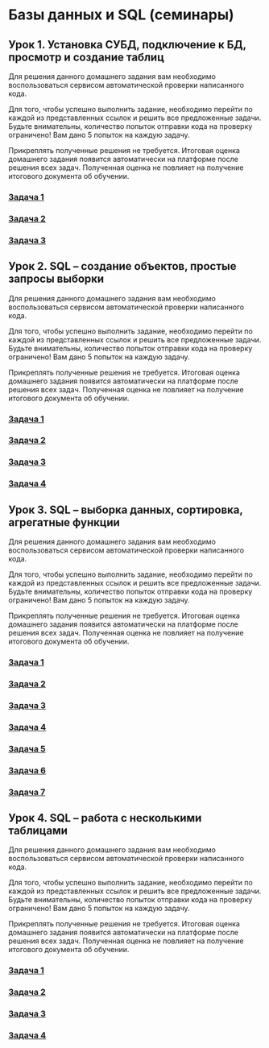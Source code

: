 # Базы данных и SQL (семинары)

## Урок 1. Установка СУБД, подключение к БД, просмотр и создание таблиц

Для решения данного домашнего задания вам необходимо воспользоваться сервисом автоматической проверки написанного кода.

Для того, чтобы успешно выполнить задание, необходимо перейти по каждой из представленных ссылок и решить все предложенные задачи. Будьте внимательны, количество попыток отправки кода на проверку ограничено! Вам дано 5 попыток на каждую задачу.

Прикреплять полученные решения не требуется. Итоговая оценка домашнего задания появится автоматически на платформе после решения всех задач. Полученная оценка не повлияет на получение итогового документа об обучении.

### [Задача 1](https://autotest.gb.ru/problems/50?lesson_id=386939&_ga=2.52788896.907329519.1700413879-8102908836.1699019265)

### [Задача 2](https://autotest.gb.ru/problems/150?lesson_id=386939&_ga=2.52788896.907329519.1700413879-8102908836.1699019265)

### [Задача 3](https://autotest.gb.ru/problems/151?lesson_id=386939&_ga=2.52788896.907329519.1700413879-8102908836.1699019265)

## Урок 2. SQL – создание объектов, простые запросы выборки

Для решения данного домашнего задания вам необходимо воспользоваться сервисом автоматической проверки написанного кода.

Для того, чтобы успешно выполнить задание, необходимо перейти по каждой из представленных ссылок и решить все предложенные задачи. Будьте внимательны, количество попыток отправки кода на проверку ограничено! Вам дано 5 попыток на каждую задачу.

Прикреплять полученные решения не требуется. Итоговая оценка домашнего задания появится автоматически на платформе после решения всех задач. Полученная оценка не повлияет на получение итогового документа об обучении.

### [Задача 1](https://autotest.gb.ru/problems/57?lesson_id=386940&_ga=2.162160180.907329519.1700413879-8102908836.1699019265)

### [Задача 2](https://autotest.gb.ru/problems/157?lesson_id=386940&_ga=2.162160180.907329519.1700413879-8102908836.1699019265)

### [Задача 3](https://autotest.gb.ru/problems/59?lesson_id=386940&_ga=2.162160180.907329519.1700413879-8102908836.1699019265)

### [Задача 4](https://autotest.gb.ru/problems/158?lesson_id=386940&_ga=2.152198577.907329519.1700413879-8102908836.1699019265)

## Урок 3. SQL – выборка данных, сортировка, агрегатные функции

Для решения данного домашнего задания вам необходимо воспользоваться сервисом автоматической проверки написанного кода.

Для того, чтобы успешно выполнить задание, необходимо перейти по каждой из представленных ссылок и решить все предложенные задачи. Будьте внимательны, количество попыток отправки кода на проверку ограничено! Вам дано 5 попыток на каждую задачу.

Прикреплять полученные решения не требуется. Итоговая оценка домашнего задания появится автоматически на платформе после решения всех задач. Полученная оценка не повлияет на получение итогового документа об обучении.

### [Задача 1](https://autotest.gb.ru/problems/159?lesson_id=386941&_ga=2.166420022.907329519.1700413879-8102908836.1699019265)

### [Задача 2](https://autotest.gb.ru/problems/160?lesson_id=386941&_ga=2.166420022.907329519.1700413879-8102908836.1699019265)

### [Задача 3](https://autotest.gb.ru/problems/161?lesson_id=386941&_ga=2.166420022.907329519.1700413879-8102908836.1699019265)

### [Задача 4](https://autotest.gb.ru/problems/162?lesson_id=386941&_ga=2.166420022.907329519.1700413879-8102908836.1699019265)

### [Задача 5](https://autotest.gb.ru/problems/163?lesson_id=386941&_ga=2.166420022.907329519.1700413879-8102908836.1699019265)

### [Задача 6](https://autotest.gb.ru/problems/164?lesson_id=386941&_ga=2.61028004.907329519.1700413879-8102908836.1699019265)

### [Задача 7](https://autotest.gb.ru/problems/165?lesson_id=386941&_ga=2.61028004.907329519.1700413879-8102908836.1699019265)

## Урок 4. SQL – работа с несколькими таблицами

Для решения данного домашнего задания вам необходимо воспользоваться сервисом автоматической проверки написанного кода.

Для того, чтобы успешно выполнить задание, необходимо перейти по каждой из представленных ссылок и решить все предложенные задачи. Будьте внимательны, количество попыток отправки кода на проверку ограничено! Вам дано 5 попыток на каждую задачу.

Прикреплять полученные решения не требуется. Итоговая оценка домашнего задания появится автоматически на платформе после решения всех задач. Полученная оценка не повлияет на получение итогового документа об обучении.

### [Задача 1](https://autotest.gb.ru/problems/166?lesson_id=386942&_ga=2.118829697.907329519.1700413879-8102908836.1699019265)

### [Задача 2](https://autotest.gb.ru/problems/167?lesson_id=386942&_ga=2.118829697.907329519.1700413879-8102908836.1699019265)

### [Задача 3](https://autotest.gb.ru/problems/168?lesson_id=386942&_ga=2.118829697.907329519.1700413879-8102908836.1699019265)

### [Задача 4](https://autotest.gb.ru/problems/169?lesson_id=386942&_ga=2.118829697.907329519.1700413879-8102908836.1699019265)
